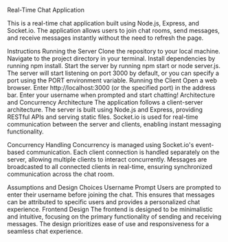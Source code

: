 Real-Time Chat Application


This is a real-time chat application built using Node.js, Express, and Socket.io. The application allows users to join chat rooms, send messages, and receive messages instantly without the need to refresh the page.

Instructions
Running the Server
Clone the repository to your local machine.
Navigate to the project directory in your terminal.
Install dependencies by running npm install.
Start the server by running npm start or node server.js.
The server will start listening on port 3000 by default, or you can specify a port using the PORT environment variable.
Running the Client
Open a web browser.
Enter http://localhost:3000 (or the specified port) in the address bar.
Enter your username when prompted and start chatting!
Architecture and Concurrency
Architecture
The application follows a client-server architecture. The server is built using Node.js and Express, providing RESTful APIs and serving static files. Socket.io is used for real-time communication between the server and clients, enabling instant messaging functionality.

Concurrency Handling
Concurrency is managed using Socket.io's event-based communication. Each client connection is handled separately on the server, allowing multiple clients to interact concurrently. Messages are broadcasted to all connected clients in real-time, ensuring synchronized communication across the chat room.

Assumptions and Design Choices
Username Prompt
Users are prompted to enter their username before joining the chat. This ensures that messages can be attributed to specific users and provides a personalized chat experience.
Frontend Design
The frontend is designed to be minimalistic and intuitive, focusing on the primary functionality of sending and receiving messages. The design prioritizes ease of use and responsiveness for a seamless chat experience.